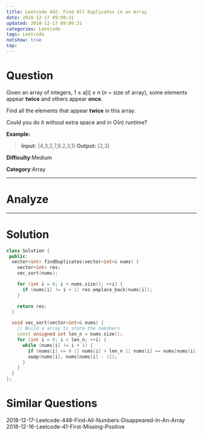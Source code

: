 ```yaml
---
title: Leetcode 442. Find All Duplicates in an Array
date: 2018-12-17 09:09:31
updated: 2018-12-17 09:09:31
categories: Leetcode
tags: Leetcode
notshow: true
top:
---
```


# Question

Given an array of integers, 1 ≤ a[i] ≤  _n_  (_n_  = size of array), some elements appear  **twice**  and others appear  **once**.

Find all the elements that appear  **twice**  in this array.

Could you do it without extra space and in O(_n_) runtime?

**Example:**  

> **Input:**
> [4,3,2,7,8,2,3,1]
> **Output:**
> [2,3]

**Difficulty**:Medium

**Category**:Array

<!-- more -->

------------

# Analyze

------------

# Solution

```cpp
class Solution {
 public:
  vector<int> findDuplicates(vector<int>& nums) {
    vector<int> res;
    vec_sort(nums);

    for (int i = 0; i < nums.size(); ++i) {
      if (nums[i] != i + 1) res.emplace_back(nums[i]);
    }

    return res;
  }

  void vec_sort(vector<int>& nums) {
    // Build a array to store the numsbers
    const unsigned int len_n = nums.size();
    for (int i = 0; i < len_n; ++i) {
      while (nums[i] != i + 1) {
        if (nums[i] <= 0 || nums[i] > len_n || nums[i] == nums[nums[i] - 1]) break;
        swap(nums[i], nums[nums[i] - 1]);
      }
    }
  }
};

```

# Similar Questions

2018-12-17-Leetcode-448-Find-All-Numbers-Disappeared-In-An-Array
2018-12-16-Leetcode-41-First-Missing-Positive
